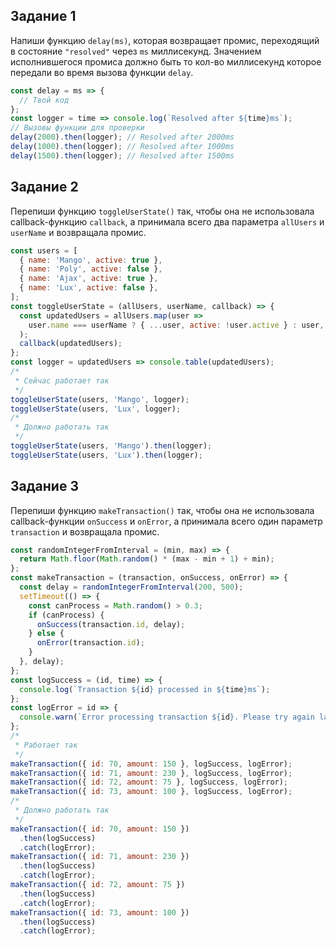## Задание 1

Напиши функцию `delay(ms)`, которая возвращает промис, переходящий в состояние
`"resolved"` через `ms` миллисекунд. Значением исполнившегося промиса должно
быть то кол-во миллисекунд которое передали во время вызова функции `delay`.

```js
const delay = ms => {
  // Твой код
};
const logger = time => console.log(`Resolved after ${time}ms`);
// Вызовы функции для проверки
delay(2000).then(logger); // Resolved after 2000ms
delay(1000).then(logger); // Resolved after 1000ms
delay(1500).then(logger); // Resolved after 1500ms
```

## Задание 2

Перепиши функцию `toggleUserState()` так, чтобы она не использовала
callback-функцию `callback`, а принимала всего два параметра `allUsers` и
`userName` и возвращала промис.

```js
const users = [
  { name: 'Mango', active: true },
  { name: 'Poly', active: false },
  { name: 'Ajax', active: true },
  { name: 'Lux', active: false },
];
const toggleUserState = (allUsers, userName, callback) => {
  const updatedUsers = allUsers.map(user =>
    user.name === userName ? { ...user, active: !user.active } : user,
  );
  callback(updatedUsers);
};
const logger = updatedUsers => console.table(updatedUsers);
/*
 * Сейчас работает так
 */
toggleUserState(users, 'Mango', logger);
toggleUserState(users, 'Lux', logger);
/*
 * Должно работать так
 */
toggleUserState(users, 'Mango').then(logger);
toggleUserState(users, 'Lux').then(logger);
```

## Задание 3

Перепиши функцию `makeTransaction()` так, чтобы она не использовала
callback-функции `onSuccess` и `onError`, а принимала всего один параметр
`transaction` и возвращала промис.

```js
const randomIntegerFromInterval = (min, max) => {
  return Math.floor(Math.random() * (max - min + 1) + min);
};
const makeTransaction = (transaction, onSuccess, onError) => {
  const delay = randomIntegerFromInterval(200, 500);
  setTimeout(() => {
    const canProcess = Math.random() > 0.3;
    if (canProcess) {
      onSuccess(transaction.id, delay);
    } else {
      onError(transaction.id);
    }
  }, delay);
};
const logSuccess = (id, time) => {
  console.log(`Transaction ${id} processed in ${time}ms`);
};
const logError = id => {
  console.warn(`Error processing transaction ${id}. Please try again later.`);
};
/*
 * Работает так
 */
makeTransaction({ id: 70, amount: 150 }, logSuccess, logError);
makeTransaction({ id: 71, amount: 230 }, logSuccess, logError);
makeTransaction({ id: 72, amount: 75 }, logSuccess, logError);
makeTransaction({ id: 73, amount: 100 }, logSuccess, logError);
/*
 * Должно работать так
 */
makeTransaction({ id: 70, amount: 150 })
  .then(logSuccess)
  .catch(logError);
makeTransaction({ id: 71, amount: 230 })
  .then(logSuccess)
  .catch(logError);
makeTransaction({ id: 72, amount: 75 })
  .then(logSuccess)
  .catch(logError);
makeTransaction({ id: 73, amount: 100 })
  .then(logSuccess)
  .catch(logError);
```